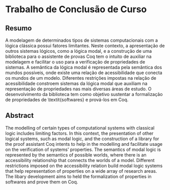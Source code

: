 # Trabalho de Conclusão de Curso

## Resumo
A modelagem de determinados tipos de sistemas computacionais com a lógica clássica possui fatores limitantes. Neste contexto, a apresentação de outros sistemas lógicos, como a lógica modal, e a construção de uma biblioteca para o assistente de provas Coq tem o intuito de auxiliar na modelagem e facilitar o uso para a verificação de propriedades de sistemas. A semântica da lógica modal é representada pela semântica dos mundos possíveis, onde existe uma relação de acessibilidade que conecta os mundos de um modelo. Diferentes restrições impostas na relação de acessibilidade constroem sistemas da lógica modal que auxiliam na representação de propriedades nas mais diversas áreas de estudo. O desenvolvimento da biblioteca tem como objetivo sustentar a formalização de propriedades de \textit{softwares} e prová-los em Coq.

## Abstract
The modelling of certain types of computational systems with classical logic includes limiting factors. In this context, the presentation of other logical systems, such as modal logic, and the construction of a library for the proof assistant Coq intents to help in the modelling and facilitate usage on the verification of systems' properties. The semantics of modal logic is represented by the semantics of possible worlds, where there is an accessibility relationship that connects the worlds of a model. Different restrictions imposed on the accessibility relation build modal logic systems that help representation of properties on a wide array of research areas. The libary development aims to held the formalization of properties in softwares and prove them on Coq.